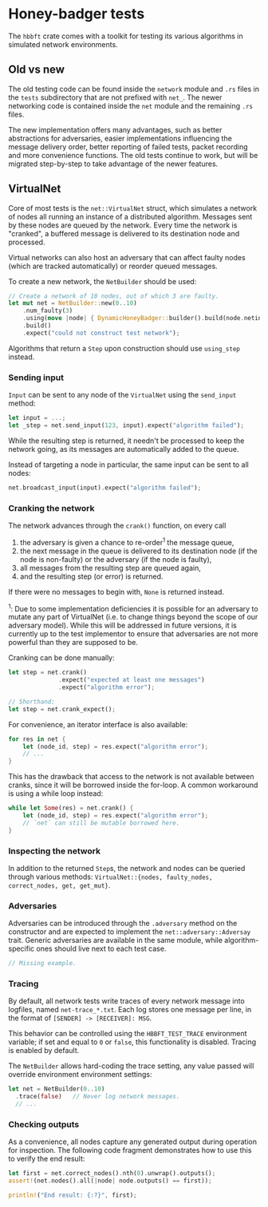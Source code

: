 # Honey-badger tests

The `hbbft` crate comes with a toolkit for testing its various algorithms in simulated network environments.

## Old vs new

The old testing code can be found inside the `network` module and `.rs` files in the `tests` subdirectory that are not prefixed with `net_`. The newer networking code is contained inside the `net` module and the remaining `.rs` files.

The new implementation offers many advantages, such as better abstractions for adversaries, easier implementations influencing the message delivery order, better reporting of failed tests, packet recording and more convenience functions. The old tests continue to work, but will be migrated step-by-step to take advantage of the newer features.

## VirtualNet

Core of most tests is the `net::VirtualNet` struct, which simulates a network of nodes all running an instance of a distributed algorithm. Messages sent by these nodes are queued by the network. Every time the network is "cranked", a buffered message is delivered to its destination node and processed.

Virtual networks can also host an adversary that can affect faulty nodes (which are tracked automatically) or reorder queued messages.

To create a new network, the `NetBuilder` should be used:

```rust
// Create a network of 10 nodes, out of which 3 are faulty.
let mut net = NetBuilder::new(0..10)
    .num_faulty(3)
    .using(move |node| { DynamicHoneyBadger::builder().build(node.netinfo) })
    .build()
    .expect("could not construct test network");
```

Algorithms that return a `Step` upon construction should use `using_step` instead.

### Sending input

`Input` can be sent to any node of the `VirtualNet` using the `send_input` method:

```rust
let input = ...;
let _step = net.send_input(123, input).expect("algorithm failed");
```

While the resulting step is returned, it needn't be processed to keep the network going, as its messages are automatically added to the queue.

Instead of targeting a node in particular, the same input can be sent to all nodes:

```rust
net.broadcast_input(input).expect("algorithm failed");
```

### Cranking the network

The network advances through the `crank()` function, on every call

1. the adversary is given a chance to re-order<sup>1</sup> the message queue,
1. the next message in the queue is delivered to its destination node (if the node is non-faulty) or the adversary (if the node is faulty),
1. all messages from the resulting step are queued again,
1. and the resulting step (or error) is returned.

If there were no messages to begin with, `None` is returned instead.

<sup>1</sup>: Due to some implementation deficiencies it is possible for an adversary to mutate any part of VirtualNet (i.e. to change things beyond the scope of our adversary model). While this will be addressed in future versions, it is currently up to the test implementor to ensure that adversaries are not more powerful than they are supposed to be.

Cranking can be done manually:

```rust
let step = net.crank()
              .expect("expected at least one messages")
              .expect("algorithm error");

// Shorthand:
let step = net.crank_expect();
```

For convenience, an iterator interface is also available:

```rust
for res in net {
    let (node_id, step) = res.expect("algorithm error");
    // ...
}
```

This has the drawback that access to the network is not available between cranks, since it will be borrowed inside the for-loop. A common workaround is using a while loop instead:

```rust
while let Some(res) = net.crank() {
    let (node_id, step) = res.expect("algorithm error");
    // `net` can still be mutable borrowed here.
}
```

### Inspecting the network

In addition to the returned `Step`s, the network and nodes can be queried through various methods: `VirtualNet::{nodes, faulty_nodes, correct_nodes, get, get_mut}`.

### Adversaries

Adversaries can be introduced through the `.adversary` method on the constructor and are expected to implement the `net::adversary::Adversay` trait. Generic adversaries are available in the same module, while algorithm-specific ones should live next to each test case.

```rust
// Missing example.
```

### Tracing

By default, all network tests write traces of every network message into logfiles, named `net-trace_*.txt`. Each log stores one message per line, in the format of `[SENDER] -> [RECEIVER]: MSG`.

This behavior can be controlled using the `HBBFT_TEST_TRACE` environment variable; if set and equal to `0` or `false`, this functionality is disabled. Tracing is enabled by default.

The `NetBuilder` allows hard-coding the trace setting, any value passed will override environment environment settings:

```rust
let net = NetBuilder(0..10)
  .trace(false)   // Never log network messages.
  // ...
```

### Checking outputs

As a convenience, all nodes capture any generated output during operation for inspection. The following code fragment demonstrates how to use this to verify the end result:

```rust
let first = net.correct_nodes().nth(0).unwrap().outputs();
assert!(net.nodes().all(|node| node.outputs() == first));

println!("End result: {:?}", first);
```
